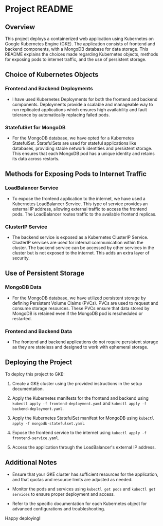 # Project README

## Overview

This project deploys a containerized web application using Kubernetes on Google Kubernetes Engine (GKE). The application consists of frontend and backend components, with a MongoDB database for data storage. This README explains the choices made regarding Kubernetes objects, methods for exposing pods to internet traffic, and the use of persistent storage.

## Choice of Kubernetes Objects

### Frontend and Backend Deployments

- I have used Kubernetes Deployments for both the frontend and backend components. Deployments provide a scalable and manageable way to run replicated applications which ensures high availability and fault tolerance by automatically replacing failed pods.

### StatefulSet for MongoDB

- For the MongoDB database, we have opted for a Kubernetes StatefulSet. StatefulSets are used for stateful applications like databases, providing stable network identities and persistent storage. This ensures that each MongoDB pod has a unique identity and retains its data across restarts.

## Methods for Exposing Pods to Internet Traffic

### LoadBalancer Service

- To expose the frontend application to the internet, we have used a Kubernetes LoadBalancer Service. This type of service provides an external IP address, allowing external traffic to access the frontend pods. The LoadBalancer routes traffic to the available frontend replicas.

### ClusterIP Service

- The backend service is exposed as a Kubernetes ClusterIP Service. ClusterIP services are used for internal communication within the cluster. The backend service can be accessed by other services in the cluster but is not exposed to the internet. This adds an extra layer of security.

## Use of Persistent Storage

### MongoDB Data

- For the MongoDB database, we have utilized persistent storage by defining Persistent Volume Claims (PVCs). PVCs are used to request and consume storage resources. These PVCs ensure that data stored by MongoDB is retained even if the MongoDB pod is rescheduled or restarted.

### Frontend and Backend Data

- The frontend and backend applications do not require persistent storage as they are stateless and designed to work with ephemeral storage.

## Deploying the Project

To deploy this project to GKE:

1. Create a GKE cluster using the provided instructions in the setup documentation.

2. Apply the Kubernetes manifests for the frontend and backend using `kubectl apply -f frontend-deployment.yaml` and `kubectl apply -f backend-deployment.yaml`.

3. Apply the Kubernetes StatefulSet manifest for MongoDB using `kubectl apply -f mongodb-statefulset.yaml`.

4. Expose the frontend service to the internet using `kubectl apply -f frontend-service.yaml`.

5. Access the application through the LoadBalancer's external IP address.

## Additional Notes

- Ensure that your GKE cluster has sufficient resources for the application, and that quotas and resource limits are adjusted as needed.

- Monitor the pods and services using `kubectl get pods` and `kubectl get services` to ensure proper deployment and access.

- Refer to the specific documentation for each Kubernetes object for advanced configurations and troubleshooting.

Happy deploying!
